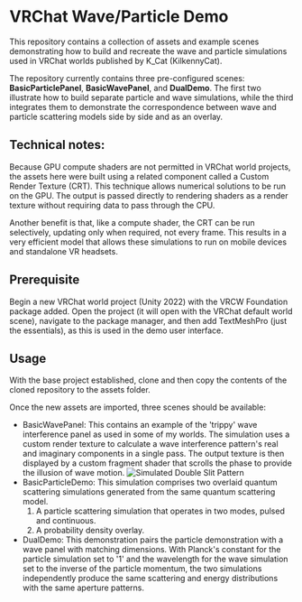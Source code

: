 # VRChat Wave/Particle Demo

This repository contains a collection of assets and example scenes demonstrating how to build and recreate the wave and particle simulations used in VRChat worlds published by K_Cat (KilkennyCat).

The repository currently contains three pre-configured scenes: **BasicParticlePanel**, **BasicWavePanel**, and **DualDemo**. The first two illustrate how to build separate particle and wave simulations, while the third integrates them to demonstrate the correspondence between wave and particle scattering models side by side and as an overlay.

## Technical notes:
Because GPU compute shaders are not permitted in VRChat world projects, the assets here were built using a related component called a Custom Render Texture (CRT).
This technique allows numerical solutions to be run on the GPU. The output is passed directly to rendering shaders as a render texture without requiring data to pass through the CPU.

Another benefit is that, like a compute shader, the CRT can be run selectively, updating only when required, not every frame. This results in a very efficient model that allows these simulations to run on mobile devices and standalone VR headsets. 

## Prerequisite

Begin a new VRChat world project (Unity 2022) with the VRCW Foundation package added. Open the project (it will open with the VRChat default world scene), navigate to the package manager, and then add TextMeshPro (just the essentials), as this is used in the demo user interface.

## Usage

With the base project established, clone and then copy the contents of the cloned repository to the assets folder.

Once the new assets are imported, three scenes should be available:

- BasicWavePanel: This contains an example of the 'trippy' wave interference panel as used in some of my worlds. The simulation uses a custom render texture to calculate a wave interference pattern's real and imaginary components in a single pass. The output texture is then displayed by a custom fragment shader that scrolls the phase to provide the illusion of wave motion.
![Simulated Double Slit Pattern](https://github.com/SimulCat/simulcat.github.io/blob/main/phasedemo/twinenergy.gif)
- BasicParticleDemo: This simulation comprises two overlaid quantum scattering simulations generated from the same quantum scattering model.
  1. A particle scattering simulation that operates in two modes, pulsed and continuous.
  2. A probability density overlay.
- DualDemo: This demonstration pairs the particle demonstration with a wave panel with matching dimensions. With Planck's constant for the particle simulation set to '1' and the wavelength for the wave simulation set to the inverse of the particle momentum, the two simulations independently produce the same scattering and energy distributions with the same aperture patterns.
